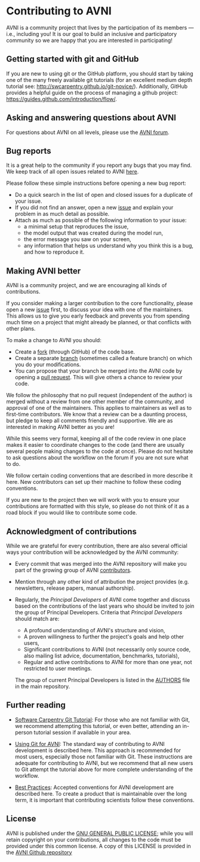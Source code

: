 # Contributing to AVNI
AVNI is a community project that lives by the participation of its
members — i.e., including you! It is our goal to build an inclusive
and participatory community so we are happy that you are interested in
participating!

## Getting started with git and GitHub
If you are new to using git or the GitHub platform, you should start by taking one of the many freely available git tutorials (for an excellent medium depth tutorial see: http://swcarpentry.github.io/git-novice/). Additionally, GitHub provides a helpful
guide on the process of managing a github project: https://guides.github.com/introduction/flow/.

## Asking and answering questions about AVNI
For questions about AVNI on all levels, please use the
[AVNI forum](https://github.com/globalseismology/avni/discussions).

## Bug reports
It is a great help to the community if you report any bugs that you
may find. We keep track of all open issues related to AVNI
[here](https://github.com/globalseismology/avni/issues).

Please follow these simple instructions before opening a new bug report:

- Do a quick search in the list of open and closed issues for a duplicate of
  your issue.
- If you did not find an answer, open a new
  [issue](https://github.com/globalseismology/avni/issues/new) and explain your
  problem in as much detail as possible.
- Attach as much as possible of the following information to your issue:
  - a minimal setup that reproduces the issue,
  - the model output that was created during the model run,
  - the error message you saw on your screen,
  - any information that helps us understand why you think this is a bug, and
    how to reproduce it.

## Making AVNI better
AVNI is a community project, and we are encouraging all kinds of
contributions.


If you consider making a larger contribution to the core functionality, please
open a new [issue](https://github.com/globalseismology/avni/issues/new)
first, to discuss your idea with one of the maintainers. This allows us to give
you early feedback and prevents you from spending much time on a project that
might already be planned, or that conflicts with other plans.

To make a change to AVNI you should:
- Create a
[fork](https://guides.github.com/activities/forking/#fork) (through GitHub) of
the code base.
- Create a separate
[branch](https://guides.github.com/introduction/flow/) (sometimes called a
feature branch) on which you do your modifications.
- You can propose that your branch be merged into the AVNI
code by opening a [pull request](https://guides.github.com/introduction/flow/).
This will give others a chance to review your code.

We follow the philosophy that no pull request (independent of the author) is
merged without a review from one other member of the community, and approval of
one of the maintainers. This applies to maintainers as well as to first-time
contributors. We know that a review can be a daunting process, but pledge to
keep all comments friendly and supportive. We are as
interested in making AVNI better as you are!

While this seems very formal, keeping all of the code review in one place makes
it easier to coordinate changes to the code (and there are usually several
people making changes to the code at once). Please do not hesitate to ask
questions about the workflow on the forum if you are not sure what to do.

We follow certain coding conventions that are described in more
describe it here. New contributors can set up their machine
to follow these coding conventions.

If you are new to the project then we will work with you to ensure your
contributions are formatted with this style, so please do not think of it as a
road block if you would like to contribute some code.

## Acknowledgment of contributions
While we are grateful for every contribution, there are also several official
ways your contribution will be acknowledged by the AVNI community:
- Every commit that was merged into the AVNI repository will make you part of
  the growing group of AVNI
  [contributors](https://github.com/globalseismology/avni/graphs/contributors).
- Mention through any other kind of attribution the project provides (e.g. newsletters, release papers, manual authorship).
- Regularly, the *Principal Developers* of AVNI come together and discuss based
  on the contributions of the last years who should be invited to join the
  group of Principal Developers. Criteria that *Principal Developers* should
  match are:

  - A profound understanding of AVNI's structure and vision,
  - A proven willingness to further the project's goals and help other users,
  - Significant contributions to AVNI (not necessarily only source code,
    also mailing list advice, documentation, benchmarks, tutorials),
  - Regular and active contributions to AVNI for more than one year,
    not restricted to user meetings.

  The group of current Principal Developers is listed in the [AUTHORS](AUTHORS)
  file in the main repository.

## Further reading
- [Software Carpentry Git Tutorial](https://swcarpentry.github.io/git-novice/index.html): For those who are not familiar with Git, we recommend attempting this tutorial, or even better, attending an in-person tutorial session if available in your area.

- [Using Git for AVNI](docs/git_for_AVNI.md):  The standard way of contributing to AVNI development is described here. This approach is recommended for most users, especially those not familiar with Git. These instructions are adequate for contributing to AVNI, but we recommend that all new users to Git attempt the tutorial above for more complete understanding of the workflow.

- [Best Practices](docs/best_practices.md):  Accepted conventions for AVNI development are described here.  To create a product that is maintainable over the long term, it is important that contributing scientists follow these conventions.


## License
AVNI is published under the [GNU GENERAL PUBLIC LICENSE](https://www.gnu.org/licenses/gpl-3.0.en.html); while you
will retain copyright on your contributions, all changes to the code
must be provided under this common license. A copy of this LICENSE is provided in the [AVNI Github repository](https://github.com/globalseismology/avni/blob/main/LICENSE)